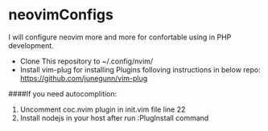 # neovimConfigs
I will configure neovim more and more for confortable using in PHP development.

* Clone This repository to ~/.config/nvim/
* Install vim-plug for installing Plugins folloving instructions in below repo:
 https://github.com/junegunn/vim-plug

####If you need autocomplition:
 1. Uncomment coc.nvim plugin in init.vim file line 22
 2. Install nodejs in your host after run :PlugInstall command
